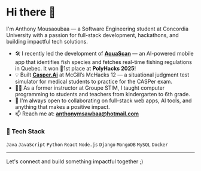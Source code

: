 # Hi there 👋

I'm Anthony Mousaoubaa — a Software Engineering student at Concordia University with a passion for full-stack development, hackathons, and building impactful tech solutions.

- 🛠️ I recently led the development of [**AquaScan**]([https://github.com/2Nony3](https://devpost.com/software/aquascan)) — an AI-powered mobile app that identifies fish species and fetches real-time fishing regulations in Quebec. It won 🥇1st place at **PolyHacks 2025**!
- 💡 Built [**Casper.Ai**]([https://github.com/2Nony3](https://devpost.com/software/casperai)) at McGill’s McHacks 12 — a situational judgment test simulator for medical students to practice for the CASPer exam.
- 👨‍🏫 As a former instructor at Groupe STIM, I taught computer programming to students and teachers from kindergarten to 6th grade.
- 🤝 I'm always open to collaborating on full-stack web apps, AI tools, and anything that makes a positive impact.
- 📫 Reach me at: **anthonymsawbaa@hotmail.com**

### 🧰 Tech Stack
`Java` `JavaScript` `Python` `React` `Node.js` `Django` `MongoDB` `MySQL` `Docker`

---

Let's connect and build something impactful together ;)

